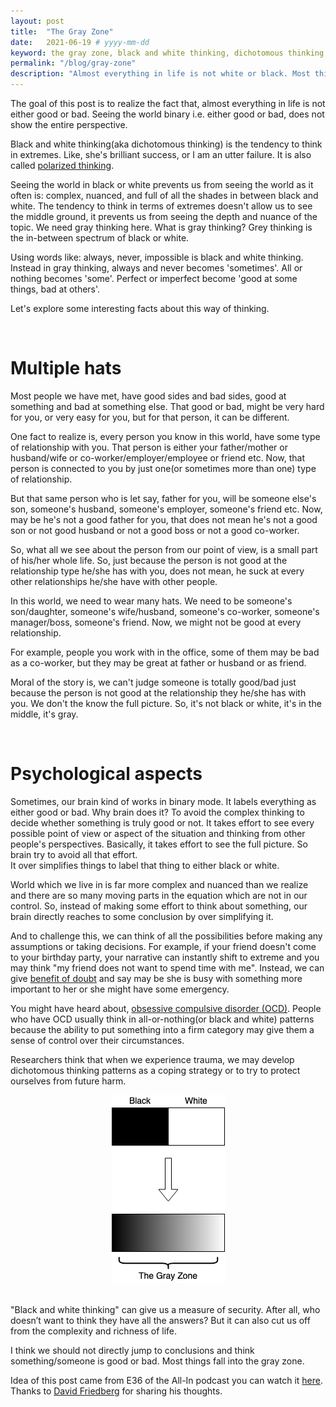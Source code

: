 ```yaml
---
layout: post
title:  "The Gray Zone"
date:   2021-06-19 # yyyy-mm-dd
keyword: the gray zone, black and white thinking, dichotomous thinking, polarized thinking, life is not black or white, psychology   
permalink: "/blog/gray-zone"
description: "Almost everything in life is not white or black. Most things fall into the gray zone. Everything has good part and bad part."
---
```


The goal of this post is to realize the fact that, almost everything in life is not either good or bad. Seeing the world binary i.e. either good or bad, does not show the entire perspective.

Black and white thinking(aka dichotomous thinking) is the tendency to think in extremes. Like, she's brilliant success, or I am an utter failure. It is also called [polarized thinking](https://www.alleydog.com/glossary/definition.php?term=Polarized+Thinking).

Seeing the world in black or white prevents us from seeing the world as it often is: complex, nuanced, and full of all the shades in between black and white. The tendency to think in terms of extremes doesn't allow us to see the middle ground, it prevents us from seeing the depth and nuance of the topic. We need gray thinking here. What is gray thinking? Grey thinking is the in-between spectrum of black or white.

Using words like: always, never, impossible is black and white thinking. Instead in gray thinking, always and never becomes 'sometimes'. All or nothing becomes 'some'. Perfect or imperfect become 'good at some things, bad at others'.

Let's explore some interesting facts about this way of thinking.

<br/>

# Multiple hats

Most people we have met, have good sides and bad sides, good at something and bad at something else. That good or bad, might be very hard for you, or very easy for you, but for that person, it can be different. 

One fact to realize is, every person you know in this world, have some type of relationship with you. That person is either your father/mother or husband/wife or co-worker/employer/employee or friend etc. Now, that person is connected to you by just one(or sometimes more than one) type of relationship. 

But that same person who is let say, father for you, will be someone else's son, someone's husband, someone's employer, someone's friend etc. Now, may be he's not a good father for you, that does not mean he's not a good son or not good husband or not a good boss or not a good co-worker.

So, what all we see about the person from our point of view, is a small part of his/her whole life. So, just because the person is not good at the relationship type he/she has with you, does not mean, he suck at every other relationships he/she have with other people.  

In this world, we need to wear many hats. We need to be someone's son/daughter, someone's wife/husband, someone's co-worker, someone's manager/boss, someone's friend. Now, we might not be good at every relationship.

For example, people you work with in the office, some of them may be bad as a co-worker, but they may be great at father or husband or as friend.  

Moral of the story is, we can't judge someone is totally good/bad just because the person is not good at the relationship they he/she has with you. We don't the know the full picture. So, it's not black or white, it's in the middle, it's gray.

<br/>

# Psychological aspects

Sometimes, our brain kind of works in binary mode. It labels everything as either good or bad. Why brain does it? To avoid the complex thinking to decide whether something is truly good or not. It takes effort to see every possible point of view or aspect of the situation and thinking from other people's perspectives. Basically, it takes effort to see the full picture. So brain try to avoid all that effort.  
It over simplifies things to label that thing to either black or white.

World which we live in is far more complex and nuanced than we realize and there are so many moving parts in the equation which are not in our control. So, instead of making some effort to think about something, our brain directly reaches to some conclusion by over simplifying it.

And to challenge this, we can think of all the possibilities before making any assumptions or taking decisions. For example, if your friend doesn't come to your birthday party, your narrative can instantly shift to extreme and you may think "my friend does not want to spend time with me". Instead, we can give [benefit of doubt](https://prashantkikani.com/blog/benefit-of-doubt) and say may be she is busy with something more important to her or she might have some emergency.

You might have heard about, [obsessive compulsive disorder (OCD)](https://www.healthline.com/health/ocd/social-signs#symptoms). People who have OCD usually think in all-or-nothing(or black and white) patterns because the ability to put something into a firm category may give them a sense of control over their circumstances.

Researchers think that when we experience trauma, we may develop dichotomous thinking patterns as a coping strategy or to try to protect ourselves from future harm.

<center><img src="../assets/black-white-gray.png"/></center>  
<br/>

"Black and white thinking" can give us a measure of security. After all, who doesn’t want to think they have all the answers? But it can also cut us off from the complexity and richness of life.

I think we should not directly jump to conclusions and think something/someone is good or bad. Most things fall into the gray zone.

Idea of this post came from E36 of the All-In podcast you can watch it [here](https://youtu.be/6uUkIUgX1NY?t=4047). Thanks to [David Friedberg](https://twitter.com/friedberg) for sharing his thoughts.

